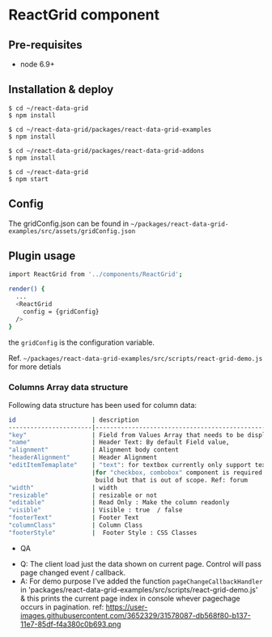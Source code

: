 # ReactGrid component

## Pre-requisites
- node 6.9+

## Installation & deploy

```
$ cd ~/react-data-grid
$ npm install

$ cd ~/react-data-grid/packages/react-data-grid-examples
$ npm install

$ cd ~/react-data-grid/packages/react-data-grid-addons
$ npm install

$ cd ~/react-data-grid
$ npm start

```


## Config
The gridConfig.json can be found in `~/packages/react-data-grid-examples/src/assets/gridConfig.json`

## Plugin usage 

```sh
import ReactGrid from '../components/ReactGrid';

render() {
  ...
  <ReactGrid 
    config = {gridConfig}
  />
}
```

the `gridConfig` is the configuration variable.

Ref. `~/packages/react-data-grid-examples/src/scripts/react-grid-demo.js` for more detials


### Columns Array data structure
Following data structure has been used for column data:

```sh
id                     | description                                            |
-----------------------|--------------------------------------------------------|
"key"                  | Field from Values Array that needs to be displayed     |
"name"                 | Header Text: By default Field value,                   |
"alignment"            | Alignment body content                                 |
"headerAlignment"      | Header Alignment                                       |
"editItemTemaplate"    | "text": for textbox currently only support text,       |
                       |for "checkbox, combobox" component is required to be    |
                        build but that is out of scope. Ref: forum              |
"width"                | width                                                  |
"resizable"            | resizable or not                                       |
"editable"             | Read Only : Make the column readonly                   |
"visible"              | Visible : true  / false                                |
"footerText"           | Footer Text                                            |
"columnClass"          | Column Class                                           |
"footerStyle"          |  Footer Style : CSS Classes                            |

```


* QA
- Q:  The client load just the data shown on current page. Control will pass page changed event / callback.
- A: For demo purpose I've added the function `pageChangeCallbackHandler` in 'packages/react-data-grid-examples/src/scripts/react-grid-demo.js' & this prints the current page index in console whever pagechage occurs in pagination. ref: https://user-images.githubusercontent.com/3652329/31578087-db568f80-b137-11e7-85df-f4a380c0b693.png

